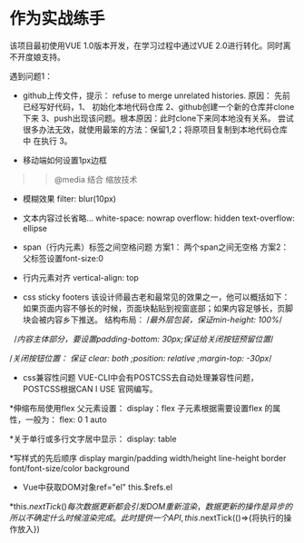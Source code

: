 # 作为实战练手

该项目最初使用VUE 1.0版本开发，在学习过程中通过VUE 2.0进行转化。同时离不开度娘支持。

遇到问题1：
* github上传文件，提示： refuse to merge unrelated histories.
原因： 先前已经写好代码，1、 初始化本地代码仓库 2、github创建一个新的仓库并clone下来 3、push出现该问题。根本原因：此时clone下来同本地没有关系。
尝试很多办法无效，就使用最笨的方法：保留1,2；将原项目复制到本地代码仓库中 在执行 3。

* 移动端如何设置1px边框
>> @media 结合 缩放技术

* 模糊效果
filter: blur(10px)

* 文本内容过长省略...
white-space: nowrap
overflow: hidden
text-overflow: ellipse

* span（行内元素）标签之间空格问题
方案1： 两个span之间无空格
方案2： 父标签设置font-size:0

* 行内元素对齐
vertical-align: top

* css sticky footers
该设计师最古老和最常见的效果之一，他可以概括如下： 如果页面内容不够长的时候，页面块黏贴到视窗底部；如果内容足够长，页脚块会被内容乡下推送。
结构布局：
/*最外层包装，保证min-height: 100%*/
<div class="detail-wrapper clearfix">

   /*内容主体部分，要设置padding-bottom: 30px;保证给关闭按钮预留位置*/
   <div class="detail-main"></div>
</div>

/*关闭按钮位置： 保证 clear: both ;position: relative ;margin-top: -30px*/
<div class="detail-close">
  <i class="icon-close"></i>
</div>

* css兼容性问题
VUE-CLI中会有POSTCSS去自动处理兼容性问题，POSTCSS根据CAN I USE 官网编写。

*伸缩布局使用flex
 父元素设置： display：flex
 子元素根据需要设置flex 的属性，一般为： flex: 0 1 auto
 
*关于单行或多行文字居中显示： display: table

*写样式的先后顺序
display 
margin/padding
width/height
line-height
border
font/font-size/color
background

* Vue中获取DOM对象ref="el"
this.$refs.el

*this.$nextTick()
每次数据更新都会引发DOM重新渲染，数据更新的操作是异步的所以不确定什么时候渲染完成。此时提供一个API,this.$nextTick(()=>{将执行的操作放入})
